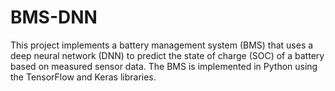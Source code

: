 # BMS-DNN
This project implements a battery management system (BMS) that uses a deep neural network (DNN) to predict the state of charge (SOC) of a battery based on measured sensor data. The BMS is implemented in Python using the TensorFlow and Keras libraries.
